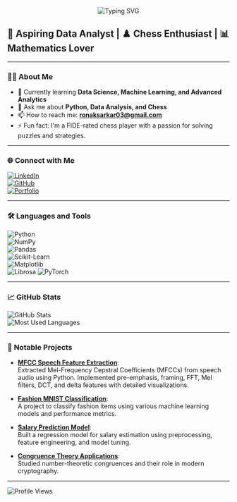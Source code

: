 <p align="center">
  <img src="https://readme-typing-svg.demolab.com?font=Fira+Code&size=32&duration=3000&pause=500&color=32A1FF&center=true&vCenter=true&width=700&lines=Hi+%F0%9F%91%8B%2C+I'm+Ronak+Sarkar.;Hi+%F0%9F%91%8B%2C+I'm+Ronak+Sarkar.;Hi+%F0%9F%91%8B%2C+I'm+Ronak+Sarkar." alt="Typing SVG">
</p>

## 🌟 Aspiring Data Analyst | ♟️ Chess Enthusiast | 📊 Mathematics Lover
---

### 👨‍💻 **About Me**  
- 🌱 Currently learning **Data Science, Machine Learning, and Advanced Analytics**  
- 💬 Ask me about **Python, Data Analysis, and Chess**  
- 📫 How to reach me: **ronaksarkar03@gmail.com**  
- ⚡ Fun fact: I'm a FIDE-rated chess player with a passion for solving puzzles and strategies.  

---

### 🌐 **Connect with Me**  
[![LinkedIn](https://img.shields.io/badge/LinkedIn-%230077B5.svg?style=flat&logo=linkedin&logoColor=white)](https://www.linkedin.com/in/r-sarkar-122a6130b/)  
[![GitHub](https://img.shields.io/badge/GitHub-%23181717.svg?style=flat&logo=github&logoColor=white)](https://github.com/iamrsarkar)  
[![Portfolio](https://img.shields.io/badge/Portfolio-%23000000.svg?style=flat&logo=google-chrome&logoColor=white)](https://sites.google.com/view/rsarkar)

---

### 🛠 **Languages and Tools**  
![Python](https://img.shields.io/badge/Python-%2314354C.svg?style=flat&logo=python&logoColor=white)  
![NumPy](https://img.shields.io/badge/NumPy-%23013243.svg?style=flat&logo=numpy&logoColor=white)  
![Pandas](https://img.shields.io/badge/Pandas-%23150458.svg?style=flat&logo=pandas&logoColor=white)  
![Scikit-Learn](https://img.shields.io/badge/Scikit--Learn-%23F7931E.svg?style=flat&logo=scikit-learn&logoColor=white)  
![Matplotlib](https://img.shields.io/badge/Matplotlib-%2300BFFF.svg?style=flat&logo=plotly&logoColor=white)  
![Librosa](https://img.shields.io/badge/Librosa-%23007ACC.svg?style=flat&logo=python&logoColor=white)
![PyTorch](https://img.shields.io/badge/PyTorch-%23EE4C2C.svg?style=flat&logo=pytorch&logoColor=white)


---

### 📈 **GitHub Stats**  
![GitHub Stats](https://github-readme-stats.vercel.app/api?username=iamrsarkar&show_icons=true&theme=radical)  
![Most Used Languages](https://github-readme-stats.vercel.app/api/top-langs/?username=iamrsarkar&langs_count=10&theme=radical)

---

### 🌟 **Notable Projects**

- **[MFCC Speech Feature Extraction](https://github.com/iamrsarkar/mel-frequency-cepstral-coefficients)**:  
  Extracted Mel-Frequency Cepstral Coefficients (MFCCs) from speech audio using Python. Implemented pre-emphasis, framing, FFT, Mel filters, DCT, and delta features with detailed visualizations.

- **[Fashion MNIST Classification](https://github.com/iamrsarkar/fashion-mnist-classification)**:  
  A project to classify fashion items using various machine learning models and performance metrics.

- **[Salary Prediction Model](https://github.com/iamrsarkar/Salary-Prediction-Model)**:  
  Built a regression model for salary estimation using preprocessing, feature engineering, and model tuning.

- **[Congruence Theory Applications](https://github.com/iamrsarkar/Congruence-Theory-And-Its-Applications)**:  
  Studied number-theoretic congruences and their role in modern cryptography.

---

![Profile Views](https://komarev.com/ghpvc/?username=iamrsarkar&color=blue)
